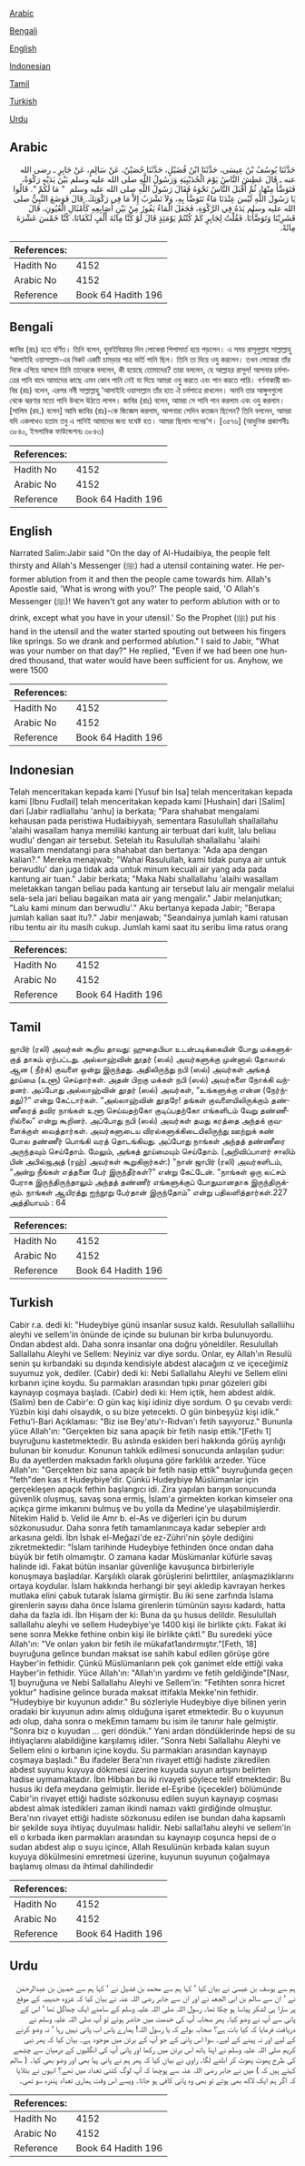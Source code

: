 [Arabic](#arabic)

[Bengali](#bengali)

[English](#english)

[Indonesian](#indonesian)

[Tamil](#tamil)

[Turkish](#turkish)

[Urdu](#urdu)

## Arabic


<div dir="rtl" lang="ar" style={{fontSize:'larger',backgroundColor:'#f8f9fa',padding:20}}>
حَدَّثَنَا يُوسُفُ بْنُ عِيسَى، حَدَّثَنَا ابْنُ فُضَيْلٍ، حَدَّثَنَا حُصَيْنٌ، عَنْ سَالِمٍ، عَنْ جَابِرٍ ـ رضى الله عنه ـ قَالَ عَطِشَ النَّاسُ يَوْمَ الْحُدَيْبِيَةِ وَرَسُولُ اللَّهِ صلى الله عليه وسلم بَيْنَ يَدَيْهِ رَكْوَةٌ، فَتَوَضَّأَ مِنْهَا، ثُمَّ أَقْبَلَ النَّاسُ نَحْوَهُ فَقَالَ رَسُولُ اللَّهِ صلى الله عليه وسلم ‏ "‏ مَا لَكُمْ ‏"‏‏.‏ قَالُوا يَا رَسُولَ اللَّهِ لَيْسَ عِنْدَنَا مَاءٌ نَتَوَضَّأُ بِهِ، وَلاَ نَشْرَبُ إِلاَّ مَا فِي رَكْوَتِكَ‏.‏ قَالَ فَوَضَعَ النَّبِيُّ صلى الله عليه وسلم يَدَهُ فِي الرَّكْوَةِ، فَجَعَلَ الْمَاءُ يَفُورُ مِنْ بَيْنِ أَصَابِعِهِ كَأَمْثَالِ الْعُيُونِ، قَالَ فَشَرِبْنَا وَتَوَضَّأْنَا‏.‏ فَقُلْتُ لِجَابِرٍ كَمْ كُنْتُمْ يَوْمَئِذٍ قَالَ لَوْ كُنَّا مِائَةَ أَلْفٍ لَكَفَانَا، كُنَّا خَمْسَ عَشْرَةَ مِائَةً‏.‏
</div>
<div style={{backgroundColor:'#f8f9fa',padding:20, marginBottom: 10}}><table> <thead> <tr> <th>References:</th> <th></th> </tr> </thead> <tbody><tr><td>Hadith No</td><td>4152</td></tr><tr><td>Arabic No</td><td>4152</td></tr><tr><td>Reference</td><td>Book 64 Hadith 196</td></tr></tbody></table></div>

## Bengali


<div dir="ltr" lang="bn" style={{fontSize:'larger',backgroundColor:'#f8f9fa',padding:20}}>
জাবির (রাঃ) হতে বর্ণিত। তিনি বলেন, হুদাইবিয়াহর দিন লোকেরা পিপাসার্ত হয়ে পড়লেন। এ সময় রাসূলুল্লাহ সাল্লাল্লাহু ‘আলাইহি ওয়াসাল্লাম-এর নিকট একটি চামড়ার পাত্র ভর্তি পানি ছিল। তিনি তা দিয়ে ওযু করলেন। তখন লোকেরা তাঁর দিকে এগিয়ে আসলে তিনি তাদেরকে বললেন, কী হয়েছে তোমাদের? তারা বললেন, হে আল্লাহর রাসূল! আপনার চর্মপাত্রের পানি বাদে আমাদের কাছে এমন কোন পানি নেই যা দিয়ে আমরা ওযু করতে এবং পান করতে পারি। বর্ণনাকারী জাবির (রাঃ) বলেন, এরপর নবী সাল্লাল্লাহু ‘আলাইহি ওয়াসাল্লাম তাঁর হাত ঐ চর্মপাত্রে রাখলেন। অমনি তার আঙ্গুলগুলো থেকে ঝরণার মতো পানি উথলে উঠতে লাগল। জাবির (রাঃ) বলেন, আমরা সে পানি পান করলাম এবং ওযু করলাম। [সালিম (রহ.) বলেন] আমি জাবির (রাঃ)-কে জিজ্ঞেস করলাম, আপনারা সেদিন কতজন ছিলেন? তিনি বললেন, আমরা যদি একলাখও হতাম তবু এ পানিই আমাদের জন্য যথেষ্ট হত। আমরা ছিলাম পনের’শ। [৩৫৭৬] (আধুনিক প্রকাশনীঃ ৩৮৪০, ইসলামিক ফাউন্ডেশনঃ ৩৮৪৩)
</div>
<div style={{backgroundColor:'#f8f9fa',padding:20, marginBottom: 10}}><table> <thead> <tr> <th>References:</th> <th></th> </tr> </thead> <tbody><tr><td>Hadith No</td><td>4152</td></tr><tr><td>Arabic No</td><td>4152</td></tr><tr><td>Reference</td><td>Book 64 Hadith 196</td></tr></tbody></table></div>

## English


<div dir="ltr" lang="en" style={{fontSize:'larger',backgroundColor:'#f8f9fa',padding:20}}>
Narrated Salim:Jabir said "On the day of Al-Hudaibiya, the people felt thirsty and Allah's Messenger (ﷺ) had a utensil containing water. He performer ablution from it and then the people came towards him. Allah's Apostle said, 'What is wrong with you?' The people said, 'O Allah's Messenger (ﷺ)! We haven't got any water to perform ablution with or to drink, except what you have in your utensil.' So the Prophet (ﷺ) put his hand in the utensil and the water started spouting out between his fingers like springs. So we drank and performed ablution." I said to Jabir, "What was your number on that day?" He replied, "Even if we had been one hundred thousand, that water would have been sufficient for us. Anyhow, we were 1500
</div>
<div style={{backgroundColor:'#f8f9fa',padding:20, marginBottom: 10}}><table> <thead> <tr> <th>References:</th> <th></th> </tr> </thead> <tbody><tr><td>Hadith No</td><td>4152</td></tr><tr><td>Arabic No</td><td>4152</td></tr><tr><td>Reference</td><td>Book 64 Hadith 196</td></tr></tbody></table></div>

## Indonesian


<div dir="ltr" lang="id" style={{fontSize:'larger',backgroundColor:'#f8f9fa',padding:20}}>
Telah menceritakan kepada kami [Yusuf bin Isa] telah menceritakan kepada kami [Ibnu Fudlail] telah menceritakan kepada kami [Hushain] dari [Salim] dari [Jabir radliallahu 'anhu] ia berkata; "Para shahabat mengalami kehausan pada peristiwa Hudaibiyyah, sementara Rasulullah shallallahu 'alaihi wasallam hanya memiliki kantung air terbuat dari kulit, lalu beliau wudlu' dengan air tersebut. Setelah itu Rasulullah shallallahu 'alaihi wasallam mendatangi para shahabat dan bertanya: "Ada apa dengan kalian?." Mereka menajwab; "Wahai Rasulullah, kami tidak punya air untuk berwudlu' dan juga tidak ada untuk minum kecuali air yang ada pada kantung air tuan." Jabir berkata; "Maka Nabi shallallahu 'alaihi wasallam meletakkan tangan beliau pada kantung air tersebut lalu air mengalir melalui sela-sela jari beliau bagaikan mata air yang mengalir." Jabir melanjutkan; "Lalu kami minum dan berwudlu'." Aku bertanya kepada Jabir; "Berapa jumlah kalian saat itu?." Jabir menjawab; "Seandainya jumlah kami ratusan ribu tentu air itu masih cukup. Jumlah kami saat itu seribu lima ratus orang
</div>
<div style={{backgroundColor:'#f8f9fa',padding:20, marginBottom: 10}}><table> <thead> <tr> <th>References:</th> <th></th> </tr> </thead> <tbody><tr><td>Hadith No</td><td>4152</td></tr><tr><td>Arabic No</td><td>4152</td></tr><tr><td>Reference</td><td>Book 64 Hadith 196</td></tr></tbody></table></div>

## Tamil


<div dir="ltr" lang="ta" style={{fontSize:'larger',backgroundColor:'#f8f9fa',padding:20}}>
ஜாபிர் (ரலி) அவர்கள் கூறிய தாவது: ஹுதைபியா உடன்படிக்கையின் போது மக்களுக்குத் தாகம் ஏற்பட்டது. அல்லாஹ்வின் தூதர் (ஸல்) அவர்களுக்கு முன்னால் தோலால் ஆன ( நீர்க்) குவளை ஒன்று இருந்தது. அதிலிருந்து நபி (ஸல்) அவர்கள் அங்கத் தூய்மை (உளூ) செய்தார்கள். அதன் பிறகு மக்கள் நபி (ஸல்) அவர்களை நோக்கி வந்தனர். அப்போது அல்லாஹ்வின் தூதர் (ஸல்) அவர்கள், “உங்களுக்கு என்ன (நேர்ந்தது)?” என்று கேட்டார்கள். “அல்லாஹ்வின் தூதரே! தங்கள் குவளையிலிருக்கும் தண்ணீரைத் தவிர நாங்கள் உளூ செய்வதற்கோ குடிப்பதற்கோ எங்களிடம் வேறு தண்ணீரில்லை” என்று கூறினர். அப்போது நபி (ஸல்) அவர்கள் தமது கரத்தை அந்தக் குவளைக்குள் வைத்தார்கள். அவர்களுடைய விரல்களுக்கிடையிலிருந்து ஊற்றுக் கண் போல தண்ணீர் பொங்கி வரத் தொடங்கியது. அப்போது நாங்கள் அந்தத் தண்ணீரை அருந்தவும் செய்தோம். மேலும், அங்கத் தூய்மையும் செய்தோம். (அறிவிப்பாளர் சாலிம் பின் அபில்ஜஅத் (ரஹ்) அவர்கள் கூறுகிறார்கள்:) “நான் ஜாபிர் (ரலி) அவர்களிடம், “அன்று நீங்கள் எத்தனை பேர் இருந்தீர்கள்?” என்று கேட்டேன். “நாங்கள் ஒரு லட்சம் பேராக இருந்திருந்தாலும் அந்தத் தண்ணீர் எங்களுக்குப் போதுமானதாக இருந்திருக்கும். நாங்கள் ஆயிரத்து ஐந்நூறு பேர்தான் இருந்தோம்” என்று பதிலளித்தார்கள்.227 அத்தியாயம் : 64
</div>
<div style={{backgroundColor:'#f8f9fa',padding:20, marginBottom: 10}}><table> <thead> <tr> <th>References:</th> <th></th> </tr> </thead> <tbody><tr><td>Hadith No</td><td>4152</td></tr><tr><td>Arabic No</td><td>4152</td></tr><tr><td>Reference</td><td>Book 64 Hadith 196</td></tr></tbody></table></div>

## Turkish


<div dir="ltr" lang="tr" style={{fontSize:'larger',backgroundColor:'#f8f9fa',padding:20}}>
Cabir r.a. dedi ki: "Hudeybiye günü insanlar susuz kaldı. Resulullah sallalliihu aleyhi ve sellem'in önünde de içinde su bulunan bir kırba bulunuyordu. Ondan abdest aldı. Daha sonra insanlar ona doğru yöneldiler. Resulullah Sallallahu Aleyhi ve Sellem: Neyiniz var diye sordu. Onlar, ey Allah'ın Resulü senin şu kırbandaki su dışında kendisiyle abdest alacağım ız ve içeceğimiz suyumuz yok, dediler. (Cabir) dedi ki: Nebi Sallallahu Aleyhi ve Sellem elini kırbanın içine koydu. Su parmakları arasından tıpkı pınar gözeleri gibi kaynayıp coşmaya başladı. (Cabir) dedi ki: Hem içtik, hem abdest aldık. (Salim) ben de Cabir'e: O gün kaç kişi idiniz diye sordum. O şu cevabı verdi: Yüzbin kişi dahi olsaydık, o su bize yetecekti. O gün binbeşyüz kişi idik." Fethu'l-Bari Açıklaması: "Biz ise Bey'atu'r-Rıdvan'ı fetih sayıyoruz." Bununla yüce Allah'ın: "Gerçekten biz sana apaçık bir fetih nasip ettik."[Fethı 1] buyruğunu kastetmektedir. Bu aslında eskiden beri hakkında görüş ayrılığı bulunan bir konudur. Konunun tahkik edilmesi sonucunda anlaşılan şudur: Bu da ayetlerden maksadın farklı oluşuna göre farklılık arzeder. Yüce Allah'ın: "Gerçekten biz sana apaçık bir fetih nasip ettik" buyruğunda geçen "feth"den kas ıt Hudeybiye'dir. Çünkü Hudeybiye Müslümanlar için gerçekleşen apaçık fethin başlangıcı idi. Zira yapılan barışın sonucunda güvenlik oluşmuş, savaş sona ermiş, İslam'a girmekten korkan kimseler ona açıkça girme imkanını bulmuş ve bu yolla da Medine'ye ulaşabilmişlerdir. Nitekim Halid b. Velid ile Amr b. el-As ve diğerleri için bu durum sözkonusudur. Daha sonra fetih tamamlanıncaya kadar sebepler ardı arkasına geldi. İbn İshak el-Meğazi'de ez-Zühri'nin şöyle dediğini zikretmektedir: "İslam tarihinde Hudeybiye fethinden önce ondan daha büyük bir fetih olmamıştır. O zamana kadar Müslümanlar küfürle savaş halinde idi. Fakat bütün insanlar güvenliğe kavuşunca birbirleriyle konuşmaya başladılar. Karşılıklı olarak görüşlerini belirttiler, anlaşmazlıklarını ortaya koydular. İslam hakkında herhangi bir şeyi akledip kavrayan herkes mutlaka elini çabuk tutarak İslama girmiştir. Bu iki sene zarfında İslama girenlerin sayısı daha önce İslama girenlerin tümünün sayısı kadardı, hatta daha da fazla idi. İbn Hişam der ki: Buna da şu husus delildir. Resulullah sallallahu aleyhi ve sellem Hudeybiye'ye 1400 kişi ile birlikte çıktı. Fakat iki sene sonra Mekke fethine onbin kişi ile birlikte çıktl." Bu suredeki yüce Allah'ın: "Ve onları yakın bir fetih ile mükafat1andırmıştır."[Feth, 18] buyruğuna gelince bundan maksat ise sahih kabul edilen görüşe göre Hayber'in fethidir. Çünkü Müslümanların pek çok ganimet elde ettiği vaka Hayber'in fethidir. Yüce Allah'ın: "Allah'ın yardımı ve fetih geldiğinde"[Nasr, 1] buyruğuna ve Nebi Sallallahu Aleyhi ve Sellem'in: "Fetihten sonra hicret yoktur" hadisine gelince burada maksat ittifakla Mekke'nin fethidir. "Hudeybiye bir kuyunun adıdır." Bu sözleriyle Hudeybiye diye bilinen yerin oradaki bir kuyunun adını almış olduğuna işaret etmektedir. Bu o kuyunun adı olup, daha sonra o mekEmın tamamı bu isim ile tanınır hale gelmiştir. "Sonra biz o kuyudan ... geri döndük." Yani ardan döndüklerinde hepsi de su ihtiyaçlarını alabildiğine karşılamış idiler. "Sonra Nebi Sallallahu Aleyhi ve Sellem elini o kırbanın içine koydu. Su parmakları arasından kaynayıp coşmaya başladı." Bu ifadeler Bera'nın rivayet ettiği hadiste zikredilen abdest suyunu kuyuya dökmesi üzerine kuyuda suyun artışını belirten hadise uymamaktadır. İbn Hibban bu iki rivayeti şöylece telif etmektedir: Bu husus iki defa meydana gelmiştir. İleride el-Eşribe (içecekler) bölümünde Cabir'in rivayet ettiği hadiste sözkonusu edilen suyun kaynayıp coşması abdest almak istedikleri zaman ikindi namazı vakti girdiğinde olmuştur. Bera'nın rivayet ettiği hadiste sözkonusu edilen ise bundan daha kapsamlı bir şekilde suya ihtiyaç duyulması halidir. Nebi sallal1ahu aleyhi ve sellem'in eli o kırbada iken parmakları arasından su kaynayıp coşunca hepsi de o sudan abdest alıp o suyu içince, Allah Resulünün kırbada kalan suyun kuyuya dökülmesini emretmesi üzerine, kuyunun suyunun çoğalmaya başlamış olması da ihtimal dahilindedir
</div>
<div style={{backgroundColor:'#f8f9fa',padding:20, marginBottom: 10}}><table> <thead> <tr> <th>References:</th> <th></th> </tr> </thead> <tbody><tr><td>Hadith No</td><td>4152</td></tr><tr><td>Arabic No</td><td>4152</td></tr><tr><td>Reference</td><td>Book 64 Hadith 196</td></tr></tbody></table></div>

## Urdu


<div dir="rtl" lang="ur" style={{fontSize:'larger',backgroundColor:'#f8f9fa',padding:20}}>
ہم سے یوسف بن عیسیٰ نے بیان کیا ‘ کہا ہم سے محمد بن فضیل نے ‘ کہا ہم سے حصین بن عبدالرحمٰن نے ‘ ان سے سالم بن ابی الجعد نے اور ان سے جابر رضی اللہ عنہ نے بیان کیا کہ غزوہ حدیبیہ کے موقع پر سارا ہی لشکر پیاسا ہو چکا تھا۔ رسول اللہ صلی اللہ علیہ وسلم کے سامنے ایک چھاگل تھا ‘ اس کے پانی سے آپ نے وضو کیا۔ پھر صحابہ آپ کی خدمت میں حاضر ہوئے تو آپ صلی اللہ علیہ وسلم نے دریافت فرمایا کہ کیا بات ہے؟ صحابہ بولے کہ یا رسول اللہ! ہمارے پاس اب پانی نہیں رہا ‘ نہ وضو کرنے کے لیے اور نہ پینے کے لیے۔ سوا اس پانی کے جو آپ کے برتن میں موجود ہے۔ بیان کیا کہ پھر نبی کریم صلی اللہ علیہ وسلم نے اپنا ہاتھ اس برتن میں رکھا اور پانی آپ کی انگلیوں کے درمیان سے چشمے کی طرح پھوٹ پھوٹ کر ابلنے لگا۔ راوی نے بیان کیا کہ پھر ہم نے پانی پیا بھی اور وضو بھی کیا۔ ( سالم کہتے ہیں کہ ) میں نے جابر رضی اللہ عنہ سے پوچھا کہ آپ لوگ کتنی تعداد میں تھے؟ انہوں نے بتلایا کہ اگر ہم ایک لاکھ بھی ہوتے تو بھی وہ پانی کافی ہو جاتا۔ ویسے اس وقت ہماری تعداد پندرہ سو تھی۔
</div>
<div style={{backgroundColor:'#f8f9fa',padding:20, marginBottom: 10}}><table> <thead> <tr> <th>References:</th> <th></th> </tr> </thead> <tbody><tr><td>Hadith No</td><td>4152</td></tr><tr><td>Arabic No</td><td>4152</td></tr><tr><td>Reference</td><td>Book 64 Hadith 196</td></tr></tbody></table></div>